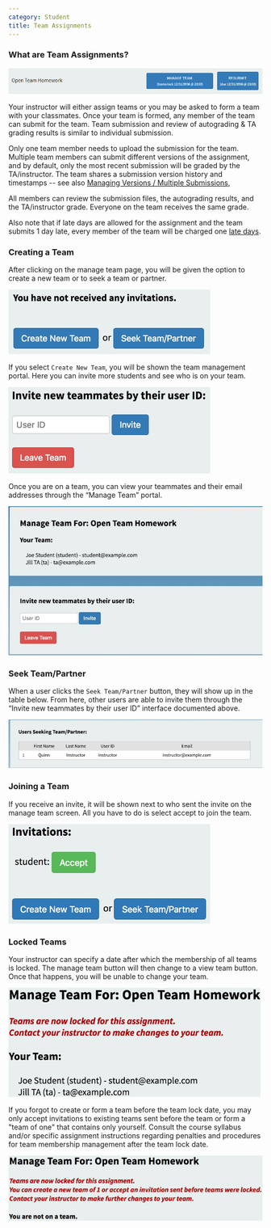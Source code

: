 ```yaml
---
category: Student
title: Team Assignments
---
```


### What are Team Assignments?

![](/images/team_navigation.png)

Your instructor will either assign teams or you may be asked to form a
team with your classmates.  Once your team is formed, any member of
the team can submit for the team.  Team submission and review of
autograding & TA grading results is similar to individual submission.

Only one team member needs to upload the submission for the team.
Multiple team members can submit different versions of the assignment,
and by default, only the most recent submission will be graded by the
TA/instructor.  The team shares a submission version history and
timestamps --
see also [Managing Versions / Multiple Submissions](managing_versions.md),

All members can review the submission files, the autograding results,
and the TA/instructor grade.  Everyone on the team receives
the same grade.

Also note that if late days are allowed for the assignment and the
team submits 1 day late, every member of the team will be charged one
[late days](late_days.md).



### Creating a Team

After clicking on the manage team page, you will be given the option
to create a new team or to seek a team or partner.

![](/images/team_invitations.png)

If you select ```Create New Team```, you will be shown the team
management portal. Here you can invite more students and see who is on
your team.

![](/images/team_invite.png)

Once you are on a team, you can view your teammates and their email
addresses through the “Manage Team” portal.

![](/images/team_manage.png)

### Seek Team/Partner

When a user clicks the ```Seek Team/Partner``` button, they will show
up in the table below. From here, other users are able to invite them
through the “Invite new teammates by their user ID” interface
documented above.

![](/images/team_seeking.png)

### Joining a Team

If you receive an invite, it will be shown next to who sent the invite
on the manage team screen. All you have to do is select accept to join
the team.

![](/images/team_invitations_2.png)


### Locked Teams

Your instructor can specify a date after which the membership of all
teams is locked. The manage team button will then change to a view
team button. Once that happens, you will be unable to change your
team.

![](/images/team_manage_2.png)

If you forgot to create or form a team before the team lock date, you
may only accept invitations to existing teams sent before the team or
form a "team of one" that contains only yourself.  Consult the course
syllabus and/or specific assignment instructions regarding penalties
and procedures for team membership management after the team lock
date.

![](/images/team_manage_3.png)
